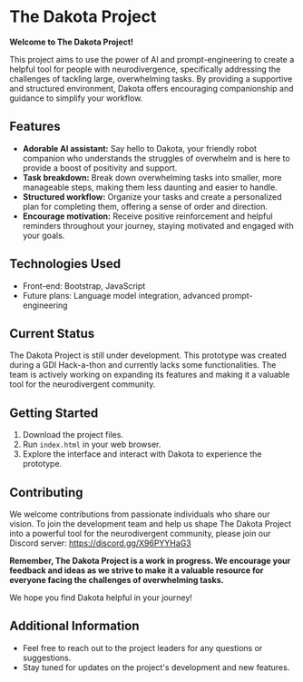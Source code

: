# The Dakota Project

**Welcome to The Dakota Project!**

This project aims to use the power of AI and prompt-engineering to create a helpful tool for people with neurodivergence, specifically addressing the challenges of tackling large, overwhelming tasks. By providing a supportive and structured environment, Dakota offers encouraging companionship and guidance to simplify your workflow.

## Features

- **Adorable AI assistant:** Say hello to Dakota, your friendly robot companion who understands the struggles of overwhelm and is here to provide a boost of positivity and support.
- **Task breakdown:** Break down overwhelming tasks into smaller, more manageable steps, making them less daunting and easier to handle.
- **Structured workflow:** Organize your tasks and create a personalized plan for completing them, offering a sense of order and direction.
- **Encourage motivation:** Receive positive reinforcement and helpful reminders throughout your journey, staying motivated and engaged with your goals.

## Technologies Used

- Front-end: Bootstrap, JavaScript
- Future plans: Language model integration, advanced prompt-engineering

## Current Status

The Dakota Project is still under development. This prototype was created during a GDI Hack-a-thon and currently lacks some functionalities. The team is actively working on expanding its features and making it a valuable tool for the neurodivergent community.

## Getting Started

1. Download the project files.
2. Run `index.html` in your web browser.
3. Explore the interface and interact with Dakota to experience the prototype.

## Contributing

We welcome contributions from passionate individuals who share our vision. To join the development team and help us shape The Dakota Project into a powerful tool for the neurodivergent community, please join our Discord server: https://discord.gg/X96PYYHaG3

**Remember, The Dakota Project is a work in progress. We encourage your feedback and ideas as we strive to make it a valuable resource for everyone facing the challenges of overwhelming tasks.**

We hope you find Dakota helpful in your journey!

## Additional Information

- Feel free to reach out to the project leaders for any questions or suggestions.
- Stay tuned for updates on the project's development and new features.
